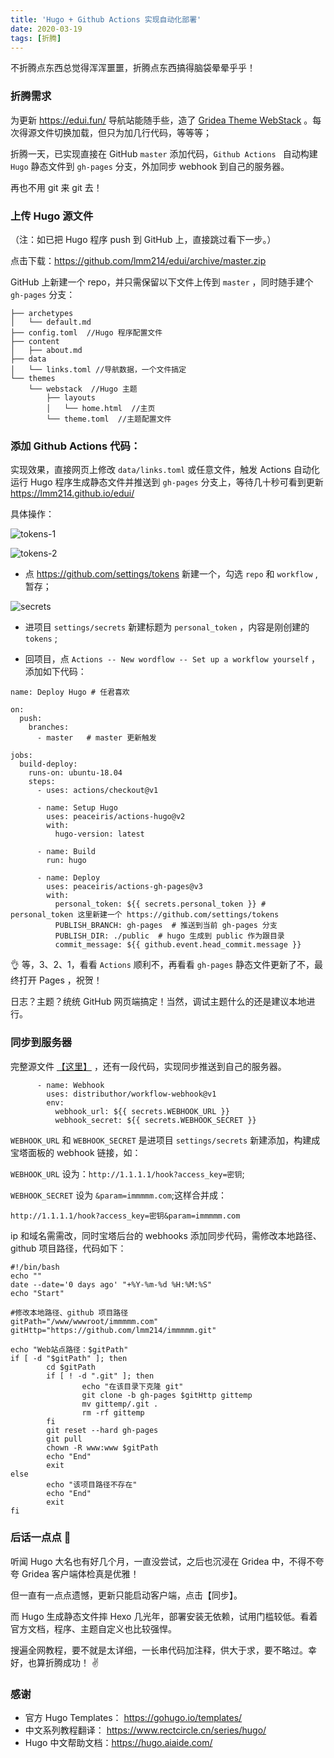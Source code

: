 ```yaml
---
title: 'Hugo + Github Actions 实现自动化部署'
date: 2020-03-19
tags: [折腾]
---
```

不折腾点东西总觉得浑浑噩噩，折腾点东西搞得脑袋晕晕乎乎！

### 折腾需求

为更新 <https://edui.fun/> 导航站能随手些，造了 [Gridea Theme WebStack](https://immmmm.com/gridea-theme-webstack/) 。每次得源文件切换加载，但只为加几行代码，等等等；

折腾一天，已实现直接在 GitHub  `master` 添加代码，`Github Actions ` 自动构建 `Hugo` 静态文件到 `gh-pages` 分支，外加同步 webhook 到自己的服务器。

再也不用 git 来 git 去！

<!--more-->

### 上传 Hugo 源文件

（注：如已把 Hugo 程序 push 到 GitHub 上，直接跳过看下一步。）

点击下载：<https://github.com/lmm214/edui/archive/master.zip>

GitHub 上新建一个 repo，并只需保留以下文件上传到 `master` ，同时随手建个 `gh-pages` 分支：

```
├── archetypes
│   └── default.md
├── config.toml  //Hugo 程序配置文件
├── content
│   ├── about.md
├── data
│   └── links.toml //导航数据，一个文件搞定
└── themes
    └── webstack  //Hugo 主题
        ├── layouts
        │   └── home.html  //主页
        └── theme.toml  //主题配置文件
```

### 添加 Github Actions 代码：

实现效果，直接网页上修改 `data/links.toml` 或任意文件，触发 Actions 自动化运行 Hugo 程序生成静态文件并推送到 `gh-pages` 分支上，等待几十秒可看到更新 <https://lmm214.github.io/edui/> 

具体操作：

![tokens-1](https://lmm.elizen.me/images/2020/03/tokens-1.png) 

![tokens-2](https://lmm.elizen.me/images/2020/03/tokens-2.png)

- 点 <https://github.com/settings/tokens> 新建一个，勾选 `repo` 和 `workflow` ,暂存；

![secrets](https://lmm.elizen.me/images/2020/03/secrets.jpeg)

- 进项目 `settings/secrets` 新建标题为 `personal_token` ，内容是刚创建的 `tokens` ;

- 回项目，点 `Actions -- New wordflow -- Set up a workflow yourself` ，添加如下代码：

```
name: Deploy Hugo # 任君喜欢

on:
  push:
    branches:
      - master   # master 更新触发

jobs:
  build-deploy:
    runs-on: ubuntu-18.04
    steps:
      - uses: actions/checkout@v1

      - name: Setup Hugo
        uses: peaceiris/actions-hugo@v2
        with:
          hugo-version: latest

      - name: Build 
        run: hugo

      - name: Deploy
        uses: peaceiris/actions-gh-pages@v3
        with:
          personal_token: ${{ secrets.personal_token }} # personal_token 这里新建一个 https://github.com/settings/tokens
          PUBLISH_BRANCH: gh-pages  # 推送到当前 gh-pages 分支
          PUBLISH_DIR: ./public  # hugo 生成到 public 作为跟目录
          commit_message: ${{ github.event.head_commit.message }}
```

👌 等，3、2、1，看看 `Actions` 顺利不，再看看 `gh-pages` 静态文件更新了不，最终打开 Pages ，祝贺！

日志？主题？统统 GitHub 网页端搞定！当然，调试主题什么的还是建议本地进行。

### 同步到服务器

完整源文件 [【这里】](https://github.com/lmm214/edui/blob/master/.github/workflows/main.yml) ，还有一段代码，实现同步推送到自己的服务器。

```
      - name: Webhook
        uses: distributhor/workflow-webhook@v1
        env:
          webhook_url: ${{ secrets.WEBHOOK_URL }}
          webhook_secret: ${{ secrets.WEBHOOK_SECRET }}
```

`WEBHOOK_URL` 和 `WEBHOOK_SECRET` 是进项目 `settings/secrets` 新建添加，构建成宝塔面板的 webhook 链接，如：

`WEBHOOK_URL` 设为：`http://1.1.1.1/hook?access_key=密钥`;

`WEBHOOK_SECRET` 设为 `&param=immmmm.com`;这样合并成：

```
http://1.1.1.1/hook?access_key=密钥&param=immmmm.com
```

ip 和域名需需改，同时宝塔后台的 webhooks 添加同步代码，需修改本地路径、github 项目路径，代码如下：

```
#!/bin/bash
echo ""
date --date='0 days ago' "+%Y-%m-%d %H:%M:%S"
echo "Start"

#修改本地路径、github 项目路径
gitPath="/www/wwwroot/immmmm.com"
gitHttp="https://github.com/lmm214/immmmm.git"

echo "Web站点路径：$gitPath"
if [ -d "$gitPath" ]; then
        cd $gitPath
        if [ ! -d ".git" ]; then
                echo "在该目录下克隆 git"
                git clone -b gh-pages $gitHttp gittemp
                mv gittemp/.git .
                rm -rf gittemp
        fi
        git reset --hard gh-pages
        git pull
        chown -R www:www $gitPath
        echo "End"
        exit
else
        echo "该项目路径不存在"
        echo "End"
        exit
fi
```


### 后话一点点 🤏

听闻 Hugo 大名也有好几个月，一直没尝试，之后也沉浸在 Gridea 中，不得不夸夸 Gridea 客户端体检真是优雅！

但一直有一点点遗憾，更新只能启动客户端，点击【同步】。

而 Hugo 生成静态文件摔 Hexo 几光年，部署安装无依赖，试用门槛较低。看着官方文档，程序、主题自定义也比较强悍。

搜遍全网教程，要不就是太详细，一长串代码加注释，供大于求，要不略过。幸好，也算折腾成功！ ✌️

### 感谢

- 官方 Hugo Templates： <https://gohugo.io/templates/>
- 中文系列教程翻译： <https://www.rectcircle.cn/series/hugo/>
- Hugo 中文帮助文档：<https://hugo.aiaide.com/>
